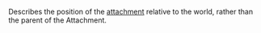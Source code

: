 Describes the position of the [attachment](https://developer.roblox.com/en-us/api-reference/class/Attachment) relative to the world, rather than the parent of the Attachment.
